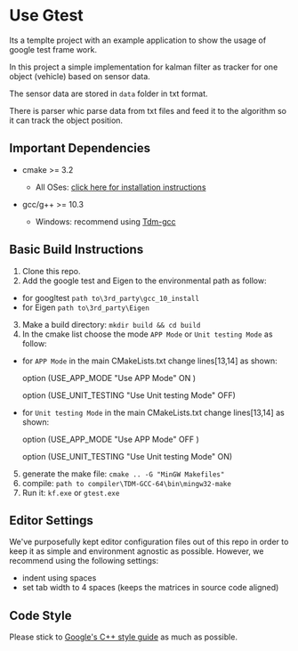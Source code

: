 # Use Gtest
Its a templte project with an example application to show the usage of google test frame work.


In this project a simple implementation for kalman filter as tracker for one object (vehicle) based on sensor data. 

The sensor data are stored in `data` folder in txt format. 

There is parser whic parse data from txt files and feed it to the algorithm
so it can track the object position.

## Important Dependencies
* cmake >= 3.2
  * All OSes: [click here for installation instructions](https://cmake.org/install/)

* gcc/g++ >= 10.3
  * Windows: recommend using [Tdm-gcc](https://jmeubank.github.io/tdm-gcc/download/)

## Basic Build Instructions

1. Clone this repo.
2. Add the google test and Eigen to the environmental path as follow:
  * for googltest `path to\3rd_party\gcc_10_install`
  * for Eigen `path to\3rd_party\Eigen`
3. Make a build directory: `mkdir build && cd build`
4. In the cmake list choose the mode `APP Mode` or `Unit testing Mode` as follow:
  * for `APP Mode` in the main CMakeLists.txt change lines[13,14] as shown:

    option (USE_APP_MODE "Use APP Mode" ON )

    option (USE_UNIT_TESTING "Use Unit testing Mode" OFF)

  * for `Unit testing Mode` in the main CMakeLists.txt change lines[13,14] as shown:

    option (USE_APP_MODE "Use APP Mode" OFF )

    option (USE_UNIT_TESTING "Use Unit testing Mode" ON)

5. generate the make file: `cmake .. -G "MinGW Makefiles"`
6. compile: `path to compiler\TDM-GCC-64\bin\mingw32-make`
7. Run it: `kf.exe` or `gtest.exe`

## Editor Settings

We've purposefully kept editor configuration files out of this repo in order to
keep it as simple and environment agnostic as possible. However, we recommend
using the following settings:

* indent using spaces
* set tab width to 4 spaces (keeps the matrices in source code aligned)

## Code Style

Please stick to [Google's C++ style guide](https://google.github.io/styleguide/cppguide.html) as much as possible.
